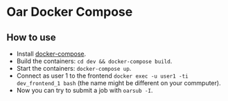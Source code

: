 # Oar Docker Compose

## How to use

- Install [docker-compose](https://docs.docker.com/compose/install/).
- Build the containers: `cd dev && docker-compose build`.
- Start the containers: `docker-compose up`.
- Connect as user 1 to the frontend `docker exec -u user1 -ti dev_frontend_1 bash` (the name might be different on your commputer).
- Now you can try to submit a job with `oarsub -I`.
